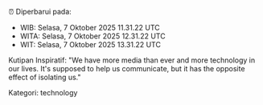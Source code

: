 ⏰ Diperbarui pada:
- WIB: Selasa, 7 Oktober 2025 11.31.22 UTC
- WITA: Selasa, 7 Oktober 2025 12.31.22 UTC
- WIT: Selasa, 7 Oktober 2025 13.31.22 UTC

Kutipan Inspiratif:
"We have more media than ever and more technology in our lives. It's supposed to help us communicate, but it has the opposite effect of isolating us."


Kategori: technology


